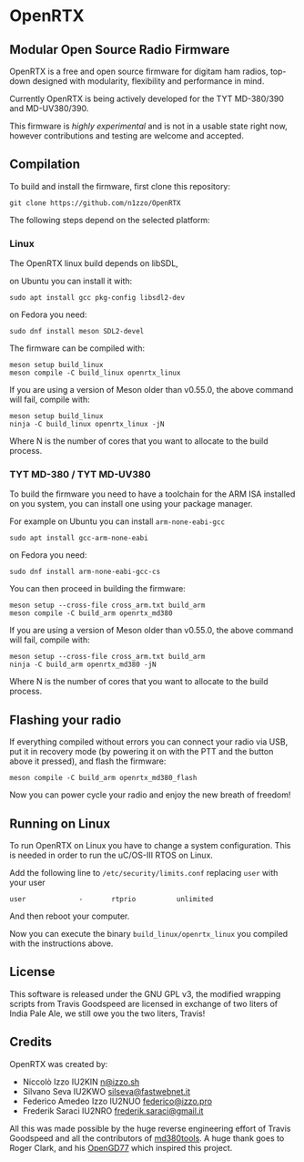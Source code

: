 # OpenRTX
## Modular Open Source Radio Firmware

OpenRTX is a free and open source firmware for digitam ham radios, top-down designed
with modularity, flexibility and performance in mind.

Currently OpenRTX is being actively developed for the TYT MD-380/390 and MD-UV380/390.

This firmware is *highly experimental* and is not in a usable state right now,
however contributions and testing are welcome and accepted.

## Compilation

To build and install the firmware, first clone this repository:

```
git clone https://github.com/n1zzo/OpenRTX
```

The following steps depend on the selected platform:

### Linux

The OpenRTX linux build depends on libSDL, 

on Ubuntu you can install it with:
```
sudo apt install gcc pkg-config libsdl2-dev
```

on Fedora you need:
```
sudo dnf install meson SDL2-devel
```

The firmware can be compiled with:

```
meson setup build_linux
meson compile -C build_linux openrtx_linux
```

If you are using a version of Meson older than v0.55.0, the above command will fail, compile with:

```
meson setup build_linux
ninja -C build_linux openrtx_linux -jN
```

Where N is the number of cores that you want to allocate to the build process.

### TYT MD-380 / TYT MD-UV380

To build the firmware you need to have a toolchain for the ARM ISA installed
on you system, you can install one using your package manager.

For example on Ubuntu you can install `arm-none-eabi-gcc`
```
sudo apt install gcc-arm-none-eabi
```

on Fedora you need:
```
sudo dnf install arm-none-eabi-gcc-cs
```

You can then proceed in building the firmware:

```
meson setup --cross-file cross_arm.txt build_arm
meson compile -C build_arm openrtx_md380
```

If you are using a version of Meson older than v0.55.0, the above command will fail, compile with:

```
meson setup --cross-file cross_arm.txt build_arm
ninja -C build_arm openrtx_md380 -jN
```

Where N is the number of cores that you want to allocate to the build process.

## Flashing your radio

If everything compiled without errors you can connect your radio via USB,
put it in recovery mode (by powering it on with the PTT and the button
above it pressed), and flash the firmware:

```
meson compile -C build_arm openrtx_md380_flash
```

Now you can power cycle your radio and enjoy the new breath of freedom!

## Running on Linux

To run OpenRTX on Linux you have to change a system configuration.
This is needed in order to run the uC/OS-III RTOS on Linux.

Add the following line to `/etc/security/limits.conf` replacing `user` with your user
```
user             -       rtprio          unlimited
```
And then reboot your computer.

Now you can execute the binary `build_linux/openrtx_linux` you compiled with the instructions above.

## License

This software is released under the GNU GPL v3, the modified wrapping scripts
from Travis Goodspeed are licensed in exchange of two liters of India Pale Ale,
we still owe you the two liters, Travis!

## Credits

OpenRTX was created by:

- Niccolò Izzo IU2KIN <n@izzo.sh>
- Silvano Seva IU2KWO <silseva@fastwebnet.it>
- Federico Amedeo Izzo IU2NUO <federico@izzo.pro>
- Frederik Saraci IU2NRO <frederik.saraci@gmail.it>

All this was made possible by the huge reverse engineering effort of
Travis Goodspeed and all the contributors of [md380tools](https://github.com/travisgoodspeed/md380tools).
A huge thank goes to Roger Clark, and his [OpenGD77](https://github.com/rogerclarkmelbourne/OpenGD77) which inspired this project.
